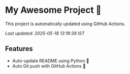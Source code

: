 # My Awesome Project 🚀

This project is automatically updated using GitHub Actions.

_Last updated: 2025-05-18 13:19:39 IST_

## Features
- Auto-update README using Python 🐍
- Auto Git push with GitHub Actions 🤖
